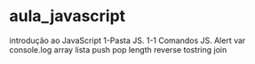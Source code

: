 # aula_javascript
introdução ao JavaScript
1-Pasta JS.
1-1 Comandos JS.
    Alert
    var
    console.log
    array
    lista
    push
    pop
    length
    reverse
    tostring
    join
    
